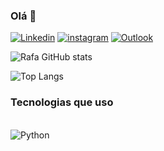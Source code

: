 ### Olá 👋


[![Linkedin](https://img.shields.io/badge/LinkedIn-0077B5?style=for-the-badge&logo=linkedin&logoColor=white)](https://www.linkedin.com/in/rafael-silva-souza-3972762b5/)
[![instagram](https://img.shields.io/badge/Instagram-E4405F?style=for-the-badge&logo=instagram&logoColor=white)](https://www.instagram.com/rf.deev?igsh=aGtucXJmazk1aHd6)
[![Outlook](https://img.shields.io/badge/Microsoft_Outlook-0078D4?style=for-the-badge&logo=microsoft-outlook&logoColor=white)](rafaelsouza7781@outlook.com)

![Rafa GitHub stats](https://github-readme-stats.vercel.app/api?username=Rafa&show_icons=true&theme=dracula)

![Top Langs](https://github-readme-stats.vercel.app/api/top-langs/?username=rafadevy&layout=donut)

### Tecnologias que uso

<div style="display: inline_block"><br>
    <img aling="center" alt="Python" src="https://img.shields.io/badge/Python-14354C?style=for-the-badge&logo=python&logoColor=white"/>
<div>
